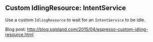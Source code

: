 Custom IdlingResource: IntentService
------------------------------------

Use a custom `IdlingResource` to wait for an `IntentService` to be idle.

Blog post: http://blog.sqisland.com/2015/04/espresso-custom-idling-resource.html
